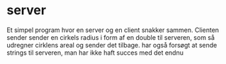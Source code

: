 # server
Et simpel program hvor en server og en client snakker sammen. 
Clienten sender sender en cirkels radius i form af en double til serveren, som så udregner cirklens areal og sender det tilbage. 
har også forsøgt at sende strings til serveren, man har ikke haft succes med det endnu
